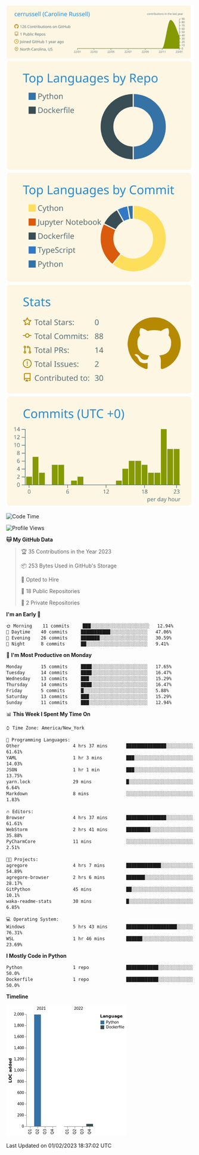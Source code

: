 
[![](https://raw.githubusercontent.com/cerrussell/cerrussell/master/profile-summary-card-output/solarized/0-profile-details.svg)](https://github.com/vn7n24fzkq/github-profile-summary-cards)
[![](https://raw.githubusercontent.com/cerrussell/cerrussell/master/profile-summary-card-output/solarized/1-repos-per-language.svg)](https://github.com/vn7n24fzkq/github-profile-summary-cards) [![](https://raw.githubusercontent.com/cerrussell/cerrussell/master/profile-summary-card-output/solarized/2-most-commit-language.svg)](https://github.com/vn7n24fzkq/github-profile-summary-cards)
[![](https://raw.githubusercontent.com/cerrussell/cerrussell/master/profile-summary-card-output/solarized/3-stats.svg)](https://github.com/vn7n24fzkq/github-profile-summary-cards) [![](https://raw.githubusercontent.com/cerrussell/cerrussell/master/profile-summary-card-output/solarized/4-productive-time.svg)](https://github.com/vn7n24fzkq/github-profile-summary-cards)

<!--START_SECTION:waka-->
![Code Time](http://img.shields.io/badge/Code%20Time-29%20hrs%2058%20mins-blue)

![Profile Views](http://img.shields.io/badge/Profile%20Views-56-blue)

**🐱 My GitHub Data** 

> 🏆 35 Contributions in the Year 2023
 > 
> 📦 253 Bytes Used in GitHub's Storage 
 > 
> 💼 Opted to Hire
 > 
> 📜 18 Public Repositories 
 > 
> 🔑 2 Private Repositories  
 > 
**I'm an Early 🐤** 

```text
🌞 Morning    11 commits     ███░░░░░░░░░░░░░░░░░░░░░░   12.94% 
🌆 Daytime    40 commits     ███████████░░░░░░░░░░░░░░   47.06% 
🌃 Evening    26 commits     ███████░░░░░░░░░░░░░░░░░░   30.59% 
🌙 Night      8 commits      ██░░░░░░░░░░░░░░░░░░░░░░░   9.41%

```
📅 **I'm Most Productive on Monday** 

```text
Monday       15 commits     ████░░░░░░░░░░░░░░░░░░░░░   17.65% 
Tuesday      14 commits     ████░░░░░░░░░░░░░░░░░░░░░   16.47% 
Wednesday    13 commits     ███░░░░░░░░░░░░░░░░░░░░░░   15.29% 
Thursday     14 commits     ████░░░░░░░░░░░░░░░░░░░░░   16.47% 
Friday       5 commits      █░░░░░░░░░░░░░░░░░░░░░░░░   5.88% 
Saturday     13 commits     ███░░░░░░░░░░░░░░░░░░░░░░   15.29% 
Sunday       11 commits     ███░░░░░░░░░░░░░░░░░░░░░░   12.94%

```


📊 **This Week I Spent My Time On** 

```text
⌚︎ Time Zone: America/New_York

💬 Programming Languages: 
Other                    4 hrs 37 mins       ███████████████░░░░░░░░░░   61.61% 
YAML                     1 hr 3 mins         ███░░░░░░░░░░░░░░░░░░░░░░   14.03% 
JSON                     1 hr 1 min          ███░░░░░░░░░░░░░░░░░░░░░░   13.75% 
yarn.lock                29 mins             █░░░░░░░░░░░░░░░░░░░░░░░░   6.64% 
Markdown                 8 mins              ░░░░░░░░░░░░░░░░░░░░░░░░░   1.83%

🔥 Editors: 
Browser                  4 hrs 37 mins       ███████████████░░░░░░░░░░   61.61% 
WebStorm                 2 hrs 41 mins       █████████░░░░░░░░░░░░░░░░   35.88% 
PyCharmCore              11 mins             ░░░░░░░░░░░░░░░░░░░░░░░░░   2.51%

🐱‍💻 Projects: 
agregore                 4 hrs 7 mins        █████████████░░░░░░░░░░░░   54.89% 
agregore-browser         2 hrs 6 mins        ███████░░░░░░░░░░░░░░░░░░   28.17% 
GitPython                45 mins             ██░░░░░░░░░░░░░░░░░░░░░░░   10.1% 
waka-readme-stats        30 mins             █░░░░░░░░░░░░░░░░░░░░░░░░   6.85%

💻 Operating System: 
Windows                  5 hrs 43 mins       ███████████████████░░░░░░   76.31% 
WSL                      1 hr 46 mins        ██████░░░░░░░░░░░░░░░░░░░   23.69%

```

**I Mostly Code in Python** 

```text
Python                   1 repo              ████████████░░░░░░░░░░░░░   50.0% 
Dockerfile               1 repo              ████████████░░░░░░░░░░░░░   50.0%

```


**Timeline**

![Chart not found](https://raw.githubusercontent.com/cerrussell/cerrussell/master/charts/bar_graph.png) 


 Last Updated on 01/02/2023 18:37:02 UTC
<!--END_SECTION:waka-->
